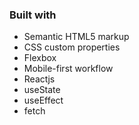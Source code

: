 ### Built with

- Semantic HTML5 markup
- CSS custom properties
- Flexbox
- Mobile-first workflow
- Reactjs
- useState
- useEffect
- fetch